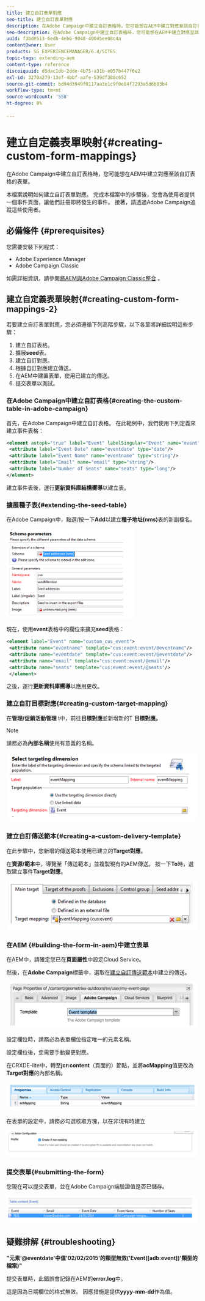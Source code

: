 ```yaml
---
title: 建立自訂表單對應
seo-title: 建立自訂表單對應
description: 在Adobe Campaign中建立自訂表格時，您可能想在AEM中建立對應至該自訂表格的表單
seo-description: 在Adobe Campaign中建立自訂表格時，您可能想在AEM中建立對應至該自訂表格的表單
uuid: f3bde513-6edb-4eb6-9048-40045ee08c4a
contentOwner: User
products: SG_EXPERIENCEMANAGER/6.4/SITES
topic-tags: extending-aem
content-type: reference
discoiquuid: d5dac1db-2dde-4b75-a31b-e057b447f6e2
exl-id: 3270a279-13ef-4bbf-aafe-539df388c652
source-git-commit: bd94d3949f0117aa3e1c9f0e84f7293a5d6b03b4
workflow-type: tm+mt
source-wordcount: '558'
ht-degree: 0%

---
```


# 建立自定義表單映射{#creating-custom-form-mappings}

在Adobe Campaign中建立自訂表格時，您可能想在AEM中建立對應至該自訂表格的表單。

本檔案說明如何建立自訂表單對應。 完成本檔案中的步驟後，您會為使用者提供一個事件頁面，讓他們註冊即將發生的事件。 接著，請透過Adobe Campaign追蹤這些使用者。

## 必備條件 {#prerequisites}

您需要安裝下列程式：

* Adobe Experience Manager
* Adobe Campaign Classic

如需詳細資訊，請參閱[將AEM與Adobe Campaign Classic整合](/help/sites-administering/campaignonpremise.md) 。

## 建立自定義表單映射{#creating-custom-form-mappings-2}

若要建立自訂表單對應，您必須遵循下列高階步驟，以下各節將詳細說明這些步驟：

1. 建立自訂表格。
1. 擴展&#x200B;**seed**&#x200B;表。
1. 建立自訂對應。
1. 根據自訂對應建立傳送。
1. 在AEM中建置表單，使用已建立的傳送。
1. 提交表單以測試。

### 在Adobe Campaign中建立自訂表格{#creating-the-custom-table-in-adobe-campaign}

首先，在Adobe Campaign中建立自訂表格。 在此範例中，我們使用下列定義來建立事件表格：

```xml
<element autopk="true" label="Event" labelSingular="Event" name="event">
 <attribute label="Event Date" name="eventdate" type="date"/>
 <attribute label="Event Name" name="eventname" type="string"/>
 <attribute label="Email" name="email" type="string"/>
 <attribute label="Number of Seats" name="seats" type="long"/>
</element>
```

建立事件表後，運行&#x200B;**更新資料庫結構嚮導**&#x200B;以建立表。

### 擴展種子表{#extending-the-seed-table}

在Adobe Campaign中，點選/按一下&#x200B;**Add**&#x200B;以建立&#x200B;**種子地址(nms)**&#x200B;表的新副檔名。

![chlimage_1-194](assets/chlimage_1-194.png)

現在，使用&#x200B;**event**&#x200B;表格中的欄位來擴充&#x200B;**seed**&#x200B;表格：

```xml
<element label="Event" name="custom_cus_event">
 <attribute name="eventname" template="cus:event:event/@eventname"/>
 <attribute name="eventdate" template="cus:event:event/@eventdate"/>
 <attribute name="email" template="cus:event:event/@email"/>
 <attribute name="seats" template="cus:event:event/@seats"/>
 </element>
```

之後，運行&#x200B;**更新資料庫嚮導**&#x200B;以應用更改。

### 建立自訂目標對應{#creating-custom-target-mapping}

在&#x200B;**管理/促銷活動管理** t中，前往&#x200B;**目標對應**&#x200B;並新增新的T **目標對應。**

>[!NOTE]
>
>請務必為&#x200B;**內部名稱**&#x200B;使用有意義的名稱。

![chlimage_1-195](assets/chlimage_1-195.png)

### 建立自訂傳送範本{#creating-a-custom-delivery-template}

在此步驟中，您新增的傳送範本使用已建立的&#x200B;**Target對應**。

在&#x200B;**資源/範本**&#x200B;中，導覽至「傳送範本」並複製現有的AEM傳送。 按一下&#x200B;**To**&#x200B;時，選取建立事件&#x200B;**Target對應**。

![chlimage_1-196](assets/chlimage_1-196.png)

### 在AEM {#building-the-form-in-aem}中建立表單

在AEM中，請確定您已在&#x200B;**頁面屬性**&#x200B;中設定Cloud Service。

然後，在&#x200B;**Adobe Campaign**&#x200B;標籤中，選取在[建立自訂傳送範本](#creating-a-custom-delivery-template)中建立的傳送。

![chlimage_1-197](assets/chlimage_1-197.png)

設定欄位時，請務必為表單欄位指定唯一的元素名稱。

設定欄位後，您需要手動變更對應。

在CRXDE-lite中，轉至&#x200B;**jcr:content**（頁面的）節點，並將&#x200B;**acMapping**&#x200B;值更改為&#x200B;**Target對應**&#x200B;的內部名稱。

![chlimage_1-198](assets/chlimage_1-198.png)

在表單的設定中，請務必勾選核取方塊，以在非現有時建立

![chlimage_1-199](assets/chlimage_1-199.png)

### 提交表單{#submitting-the-form}

您現在可以提交表單，並在Adobe Campaign端驗證值是否已儲存。

![chlimage_1-200](assets/chlimage_1-200.png)

## 疑難排解 {#troubleshooting}

**&quot;元素&#39;@eventdate&#39;中值&#39;02/02/2015&#39;的類型無效(&#39;Event([adb:event])&#39;類型的檔案)&quot;**

提交表單時，此錯誤會記錄在AEM的&#x200B;**error.log**&#x200B;中。

這是因為日期欄位的格式無效。 因應措施是提供&#x200B;**yyyy-mm-dd**&#x200B;作為值。
